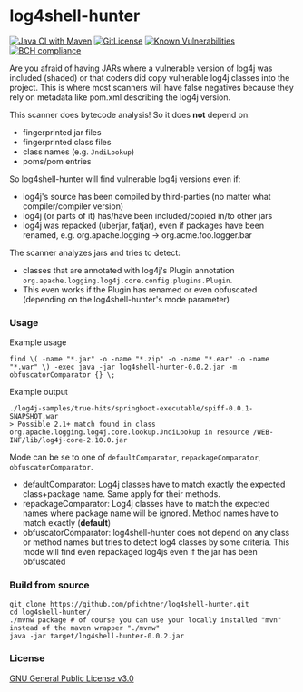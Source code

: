 # log4shell-hunter

[![Java CI with Maven](https://github.com/pfichtner/log4shell-hunter/actions/workflows/maven.yml/badge.svg)](https://github.com/pfichtner/log4shell-hunter/actions/workflows/maven.yml)
[![GitLicense](https://gitlicense.com/badge/pfichtner/log4shell-hunter)](https://gitlicense.com/license/pfichtner/log4shell-hunter)
[![Known Vulnerabilities](https://snyk.io/test/github/pfichtner/log4shell-hunter/badge.svg?targetFile=pom.xml)](https://snyk.io/test/github/pfichtner/log4shell-hunter?targetFile=pom.xml)
[![BCH compliance](https://bettercodehub.com/edge/badge/pfichtner/log4shell-hunter?branch=main)](https://bettercodehub.com/)

Are you afraid of having JARs where a vulnerable version of log4j was included (shaded) or that coders did copy vulnerable log4j classes into the project. This is where most scanners will have false negatives because they rely on metadata like pom.xml describing the log4j version. 

This scanner does bytecode analysis! So it does **not** depend on: 
- fingerprinted jar files
- fingerprinted class files
- class names (e.g. ```JndiLookup```)
- poms/pom entries

So log4shell-hunter will find vulnerable log4j versions even if: 
- log4j's source has been compiled by third-parties (no matter what compiler/compiler version)
- log4j (or parts of it) has/have been included/copied in/to other jars
- log4j was repacked (uberjar, fatjar), even if packages have been renamed, e.g. org.apache.logging -> org.acme.foo.logger.bar

The scanner analyzes jars and tries to detect: 
- classes that are annotated with log4j's Plugin annotation ```org.apache.logging.log4j.core.config.plugins.Plugin```. 
- This even works if the Plugin has renamed or even obfuscated (depending on the log4shell-hunter's mode parameter)

### Usage
Example usage
```
find \( -name "*.jar" -o -name "*.zip" -o -name "*.ear" -o -name "*.war" \) -exec java -jar log4shell-hunter-0.0.2.jar -m obfuscatorComparator {} \;
```

Example output
```
./log4j-samples/true-hits/springboot-executable/spiff-0.0.1-SNAPSHOT.war
> Possible 2.1+ match found in class org.apache.logging.log4j.core.lookup.JndiLookup in resource /WEB-INF/lib/log4j-core-2.10.0.jar
```

Mode can be se to one of ```defaultComparator```, ```repackageComparator```, ```obfuscatorComparator```. 
- defaultComparator: Log4j classes have to match exactly the expected class+package name. Same apply for their methods. 
- repackageComparator: Log4j classes have to match the expected names where package name will be ignored. Method names have to match exactly (**default**)
- obfuscatorComparator: log4shell-hunter does not depend on any class or method names but tries to detect log4 classes by some criteria. This mode will find even repackaged log4js even if the jar has been obfuscated

### Build from source
```
git clone https://github.com/pfichtner/log4shell-hunter.git
cd log4shell-hunter/
./mvnw package # of course you can use your locally installed "mvn" instead of the maven wrapper "./mvnw"
java -jar target/log4shell-hunter-0.0.2.jar
```

### License
[GNU General Public License v3.0](LICENSE.txt)
